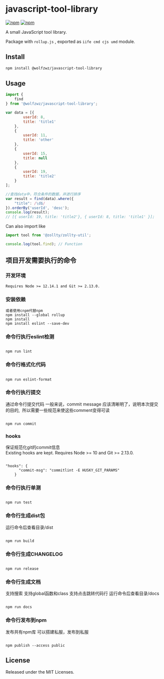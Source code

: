 # javascript-tool-library

[![npm](https://img.shields.io/npm/dt/@wolfzwz/javascript-tool-library.svg)](github-https://www.npmjs.com/package/@wolfzwz/javascript-tool-library)
[![npm](https://img.shields.io/npm/v/@wolfzwz/javascript-tool-library.svg)](https://www.npmjs.com/package/@wolfzwz/javascript-tool-library)

A small JavaScript tool library.   

Package with `rollup.js` , exported as `iife cmd cjs umd` module.   

## Install

``` bash
npm install @wolfzwz/javascript-tool-library
```

## Usage

``` javascript
import {
    find
} from '@wolfzwz/javascript-tool-library';

var data = [{
        userId: 8,
        title: 'title1'
    },
    {
        userId: 11,
        title: 'other'
    },
    {
        userId: 15,
        title: null
    },
    {
        userId: 19,
        title: 'title2'
    }
];

//查找data中，符合条件的数据，并进行排序
var result = find(data).where({
    "title": /\d$/
}).orderBy('userId', 'desc');
console.log(result);
// [{ userId: 19, title: 'title2'}, { userId: 8, title: 'title1' }];
```

Can also import like

``` javascript
import tool from '@zollty/zollty-util';

console.log(tool.find); // Function
```

## 项目开发需要执行的命令

### 开发环境

``` 
Requires Node >= 12.14.1 and Git >= 2.13.0.
```

### 安装依赖

``` 
或者使用cnpm代替npm
npm install --global rollup
npm install
npm install eslint --save-dev
```

### 命令行执行eslint检测

``` 

npm run lint
```

### 命令行格式化代码

``` 

npm run eslint-format
```

### 命令行执行提交
通过命令行提交代码
一般来说，commit message 应该清晰明了，说明本次提交的目的,  所以需要一些规范来使这些comment变得可读

``` 

npm run commit
```

### hooks
保证规范化git的commit信息
Existing hooks are kept. Requires Node >= 10 and Git >= 2.13.0.
``` 

"hooks": {
      "commit-msg": "commitlint -E HUSKY_GIT_PARAMS"
    }
```

### 命令行执行单测

``` 

npm run test
```

### 命令行生成dist包
运行命令后查看目录/dist

``` 

npm run build
```

### 命令行生成CHANGELOG

``` 

npm run release
```

### 命令行生成文档
支持搜索
支持global函数和class
支持点击跳转代码行
运行命令后查看目录/docs

``` 

npm run docs
```

### 命令行发布到npm

发布共有npm库
可以搭建私服，发布到私服

``` 

npm publish --access public
```

## License

Released under the MIT Licenses.
